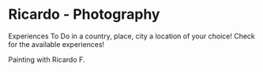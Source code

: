 # Ricardo - Photography

Experiences To Do in a country, place, city a location of your choice! Check for the available experiences!

Painting with Ricardo F.
